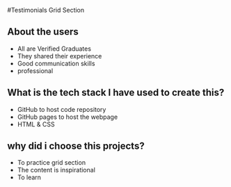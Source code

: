 #Testimonials Grid Section

## About the users

- All are Verified Graduates
- They shared their experience
- Good communication skills
- professional

## What is the tech stack I have used to create this?

- GitHub to host code repository
- GitHub pages to host the webpage
- HTML & CSS

## why did i choose this projects?

- To practice grid section
- The content is inspirational
- To learn
